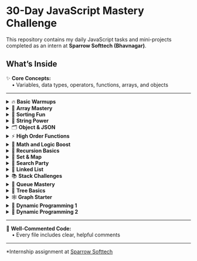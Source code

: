 # 30-Day JavaScript Mastery Challenge

This repository contains my daily JavaScript tasks and mini-projects completed as an intern at **Sparrow Softtech (Bhavnagar)**.

## What’s Inside

✨ **Core Concepts:**  
&nbsp;&nbsp;&nbsp;&nbsp;• Variables, data types, operators, functions, arrays, and objects

---

<details>
<summary>🔥 <b>Basic Warmups</b></summary>

- Area calculator  
- Count vowels  
- Even or odd check  
- Factorial  
- Fibonacci sequence  
- Find maxima  
- Palindrome check  
- Reverse string  
- Simple interest calculator  
- Sum from 1 to n  

</details>

<details>
<summary>🧮 <b>Array Mastery</b></summary>

- Find missing numbers  
- Frequency counter  
- Find largest & smallest  
- Merge sorted arrays  
- Remove duplicates  
- Reverse array  
- Rotate array  
- Find second largest number  
- Check sorted array  
- Sum of array numbers  

</details>

<details>
<summary>🔢 <b>Sorting Fun</b></summary>

- Alphabetic sort  
- Bubble sort  
- Insertion sort  
- Merge sort  
- Object sort  
- Quick sort  
- Selection sort  

</details>

<details>
<summary>📝 <b>String Power</b></summary>

- Anagram checker  
- Balanced parenthesis  
- Capitalize first letters  
- Count character frequency  
- First non-repeating character  
- Find longest word  
- Palindrome checker  
- Remove duplicate characters  
- Reverse word sequence  
- Substring finder  

</details>

<details>
<summary>🗂️ <b>Object & JSON</b></summary>

- Check object equality  
- Count words in object  
- Deep clone object  
- Fetch & parse JSON  
- Flatten nested object  
- Keys greater than X  
- Merge objects  
- Object to array  
- Sum object values  
- Swap key-value pairs  

</details>

<details>
<summary>⚡ <b>High Order Functions</b></summary>

- Chain map & filter  
- Count frequency  
- Every  
- Filter  
- Find  
- Grouping  
- Keys  
- Map  
- Reduce  
- Some  

</details>

<details>
<summary>🧠 <b>Math and Logic Boost</b></summary>

- Armstrong number check  
- Decimal to binary conversion  
- FizzBuzz  
- GCD & LCM  
- Power calculation  
- Prime check  
- Reverse digits  
- Square root calculation  
- Sum of numbers  

</details>

<details>
<summary>🔁 <b>Recursion Basics</b></summary>

- Count elements recursively  
- Factorial (recursive)  
- Flatten nested array  
- Fibonacci (recursive)  
- GCD (recursive)  
- Palindrome (recursive)  
- Power (recursive)  
- Reverse string (recursive)  
- Check sorted array (recursive)  
- Sum of digits (recursive)  

</details>

<details>
<summary>🔗 <b>Set & Map</b></summary>

- Group anagrams  
- Four sum problem  
- Frequency map  
- Has sum  
- Intersection of sets  
- Longest substring length  
- Remove duplicates  
- Find repeated elements  
- Two sum problem  
- Union of sets  

</details>

<details>
<summary>🔎 <b>Search Party</b></summary>

- 2D matrix search  
- Binary search  
- Count occurrences  
- Find pair with given sum  
- Find square root  
- First and last occurrence  
- Guess the number  
- Linear search  
- Peak element  
- Rotated array search  

</details>

<details>
<summary>🔗 <b>Linked List</b></summary>

- Add numbers as linked list  
- Detect cycle in linked list  
- Find middle node  
- Intersection of linked lists  
- Merge sorted linked lists  
- Palindrome linked list  
- Remove node from end  
- Reverse linked list  
- Singly linked list basics  

</details>

<details>
<summary>📚 <b>Stack Challenges</b></summary>

- Balanced brackets  
- Celebrity problem  
- Evaluate expressions  
- Infix to postfix conversion  
- Largest rectangle in histogram  
- Min stack  
- Queue using stack  
- Stack with array  
- Valid parentheses  

</details>

<details>
<summary>🚦 <b>Queue Mastery</b></summary>

- Circular queue  
- Deque (double-ended queue)  
- First non-repeating character in stream  
- Number of islands (BFS)  
- Queue using array  
- Rotten oranges problem  
- Sliding window maximum  
- Snake and ladder game  
- Stack using queues  

</details>

<details>
<summary>🌳 <b>Tree Basics</b></summary>

- Check if tree is balanced  
- Count nodes in tree  
- Find height of tree  
- Inorder traversal  
- Lowest common ancestor  
- Mirror tree  
- Postorder traversal  
- Preorder traversal  

</details>

<details>
<summary>🕸️ <b>Graph Starter</b></summary>

- Adjacency list  
- Breadth-first search (BFS)  
- Check bipartite graph  
- Detect cycle (directed & undirected)  
- Depth-first search (DFS)  
- Dijkstra's algorithm  
- Flood fill  
- Shortest path  
- Topological sort  

</details>

<details>
<summary>🚀 <b>Dynamic Programming 1</b></summary>

- Climb stairs  
- Coin change  
- Equal subset sum  
- Fibonacci  
- House robber  
- Kadane's algorithm  
- Largest common subsequence  
- Largest increasing subsequence  
- Min cost (climb stairs)  
- Unique paths  

</details>

<details>
<summary>🧩 <b>Dynamic Programming 2</b></summary>

- 0/1 Knapsack  
- Edit Distance  
- Egg Drop Problem  
- Matrix Chain Multiplication  
- Rod Cutting Problem  
- Subset Sum  

</details>

---

💬 **Well-Commented Code:**  
&nbsp;&nbsp;&nbsp;&nbsp;• Every file includes clear, helpful comments

***

*Internship assignment at [Sparrow Softtech](https://sparrowsofttech.com/)